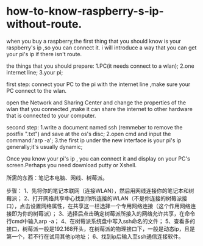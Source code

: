 # how-to-know-raspberry-s-ip-without-route.

when you buy a raspberry,the first thing that you should know is your raspberry's ip ,so you can connect it.
i will introduce a way that you can get your pi's ip if there isn't route.

the things that you should prepare:
1.PC(it needs connect to a wlan);
2.one internet line;
3.your pi;

first step:
connect your PC to the pi with the internet line ,make sure your PC connect to the wlan.

open the Network and Sharing Center and change the properties of the wlan that you connected ,make it can share the internet to
other hardware that is connected to your computer.

second step:
1.write a document named ssh (remmeber to remove the postfix ".txt") and save at the os's disc;
2.open cmd and input the command:'arp -a';
3.the first ip under the new interface is your pi's ip generally;it's usually dynamic;

Once you know your pi's ip , you can connect it and display on your PC's screen.Perhaps you need download putty or Xshell.


所需的东西：笔记本电脑、网线、树莓派。

步骤：
1、先将你的笔记本联网（连接WLAN），然后用网线连接你的笔记本和树莓派；
2、打开网络共享中心找到你所连接的WLAN（不是你连接的树莓派接口），点击设置网络属性，在共享这一栏选择一个专用网络连接（这个作用网络连接即为你的树莓派）；
3、选择后点击确定树莓派所接入的网络允许共享，在命令行cmd中输入arp -a；
4、在树莓派系统盘中写入ssh命名的文件；
5、查看多的接口，树莓派一般是192.168开头，在树莓派的物理接口下，一般是动态ip，且是第一个，若不行在试用其他ip地址；
6、找到ip后输入至ssh通信连接软件。
